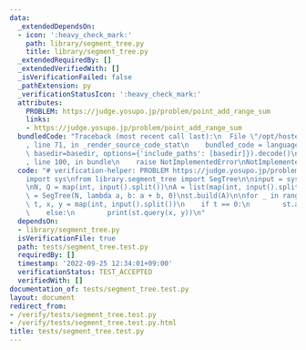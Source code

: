 ```yaml
---
data:
  _extendedDependsOn:
  - icon: ':heavy_check_mark:'
    path: library/segment_tree.py
    title: library/segment_tree.py
  _extendedRequiredBy: []
  _extendedVerifiedWith: []
  _isVerificationFailed: false
  _pathExtension: py
  _verificationStatusIcon: ':heavy_check_mark:'
  attributes:
    PROBLEM: https://judge.yosupo.jp/problem/point_add_range_sum
    links:
    - https://judge.yosupo.jp/problem/point_add_range_sum
  bundledCode: "Traceback (most recent call last):\n  File \"/opt/hostedtoolcache/PyPy/3.7.13/x64/site-packages/onlinejudge_verify/documentation/build.py\"\
    , line 71, in _render_source_code_stat\n    bundled_code = language.bundle(stat.path,\
    \ basedir=basedir, options={'include_paths': [basedir]}).decode()\n  File \"/opt/hostedtoolcache/PyPy/3.7.13/x64/site-packages/onlinejudge_verify/languages/python.py\"\
    , line 100, in bundle\n    raise NotImplementedError\nNotImplementedError\n"
  code: "# verification-helper: PROBLEM https://judge.yosupo.jp/problem/point_add_range_sum\n\
    import sys\nfrom library.segment_tree import SegTree\n\ninput = sys.stdin.readline\n\
    \nN, Q = map(int, input().split())\nA = list(map(int, input().split()))\n\nst\
    \ = SegTree(N, lambda a, b: a + b, 0)\nst.build(A)\n\nfor _ in range(Q):\n   \
    \ t, x, y = map(int, input().split())\n    if t == 0:\n        st.add(x, y)\n\
    \    else:\n        print(st.query(x, y))\n"
  dependsOn:
  - library/segment_tree.py
  isVerificationFile: true
  path: tests/segment_tree.test.py
  requiredBy: []
  timestamp: '2022-09-25 12:34:01+09:00'
  verificationStatus: TEST_ACCEPTED
  verifiedWith: []
documentation_of: tests/segment_tree.test.py
layout: document
redirect_from:
- /verify/tests/segment_tree.test.py
- /verify/tests/segment_tree.test.py.html
title: tests/segment_tree.test.py
---
```

